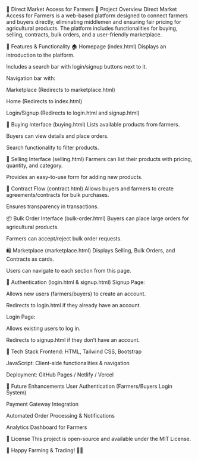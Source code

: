 🌾 Direct Market Access for Farmers
📌 Project Overview
Direct Market Access for Farmers is a web-based platform designed to connect farmers and buyers directly, eliminating middlemen and ensuring fair pricing for agricultural products. The platform includes functionalities for buying, selling, contracts, bulk orders, and a user-friendly marketplace.

📜 Features & Functionality
🏠 Homepage (index.html)
Displays an introduction to the platform.

Includes a search bar with login/signup buttons next to it.

Navigation bar with:

Marketplace (Redirects to marketplace.html)

Home (Redirects to index.html)

Login/Signup (Redirects to login.html and signup.html)

🛒 Buying Interface (buying.html)
Lists available products from farmers.

Buyers can view details and place orders.

Search functionality to filter products.

🌾 Selling Interface (selling.html)
Farmers can list their products with pricing, quantity, and category.

Provides an easy-to-use form for adding new products.

📜 Contract Flow (contract.html)
Allows buyers and farmers to create agreements/contracts for bulk purchases.

Ensures transparency in transactions.

📦 Bulk Order Interface (bulk-order.html)
Buyers can place large orders for agricultural products.

Farmers can accept/reject bulk order requests.

🛍️ Marketplace (marketplace.html)
Displays Selling, Bulk Orders, and Contracts as cards.

Users can navigate to each section from this page.

🔑 Authentication (login.html & signup.html)
Signup Page:

Allows new users (farmers/buyers) to create an account.

Redirects to login.html if they already have an account.

Login Page:

Allows existing users to log in.

Redirects to signup.html if they don’t have an account.

🎨 Tech Stack
Frontend: HTML, Tailwind CSS, Bootstrap

JavaScript: Client-side functionalities & navigation

Deployment: GitHub Pages / Netlify / Vercel

📢 Future Enhancements
User Authentication (Farmers/Buyers Login System)

Payment Gateway Integration

Automated Order Processing & Notifications

Analytics Dashboard for Farmers

📜 License
This project is open-source and available under the MIT License.

🚀 Happy Farming & Trading! 🌾🎉
